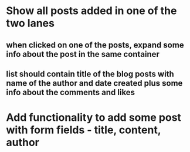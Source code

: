 # Show all posts added in one of the two lanes

## when clicked on one of the posts, expand some info about the post in the same container

## list should contain title of the blog posts with name of the author and date created plus some info about the comments and likes

# Add functionality to add some post with form fields - title, content, author
